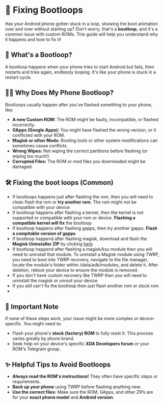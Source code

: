 # 🔄 Fixing Bootloops

Has your Android phone gotten stuck in a loop, showing the boot animation over and over without starting up? Don't worry, that's a **bootloop**, and it's a common issue with custom ROMs. This guide will help you understand why it happens and how to fix it!

## 🤔 What's a Bootloop?

A bootloop happens when your phone tries to start Android but fails, then restarts and tries again, endlessly looping. It's like your phone is stuck in a restart cycle.

## 🤷‍♀️ Why Does My Phone Bootloop?

Bootloops usually happen after you've flashed something to your phone, like:

* **A new Custom ROM:** The ROM might be faulty, incompatible, or flashed incorrectly.
* **GApps (Google Apps):** You might have flashed the wrong version, or it conflicted with your ROM.
* **Magisk or other Mods:** Rooting tools or other system modifications can sometimes cause conflicts.
* **Wrong Wipes:** Not wiping the correct partitions before flashing (or wiping too much!).
* **Corrupted Files:** The ROM or mod files you downloaded might be damaged.

## 🛠️ Fixing the boot loops (Common)

- If bootloops happens just after flashing the rom, then you will need to clean flash the rom or **try another rom**. The rom might not be compatible with your device
- If bootloop happens after flashing a kernel, then the kernel is not supported or compatible with your rom or device. **Flashing a compatible kernel will fix** the bootloop
- If bootloop happens after flashing gapps, then try another gapps. **Flash a compitable version of gapps**
- If bootloop happend after flashing magisk, download and flash the **Magisk Uninstaller ZIP** by clicking [here](https://drive.google.com/uc?export=download&id=1A6Av4vtRUc_6tbeva6l-4GhThfRSAMX9)
- If bootloop happend after flashing a magisk/ksu module then you will need to uninstall that module. To uninstall a Magisk module using TWRP, you need to boot into TWRP recovery, navigate to the file manager, locate the module's folder within /data/adb/modules, and delete it. After deletion, reboot your device to ensure the module is removed.
- If you don't have custom recovery like TWRP then you will need to uninstall the magisk or unroot your device
- If you still can't fix the bootloop then just flash another rom or stock rom
- 
## 🛑 Important Note

If none of these steps work, your issue might be more complex or device-specific. You might need to:
* Flash your phone's **stock (factory) ROM** to fully reset it. This process varies greatly by phone brand.
* Seek help on your device's specific **XDA Developers forum** or your ROM's Telegram group.

## ✨ Helpful Tips to Avoid Bootloops

* **Always read the ROM's instructions!** They often have specific steps or requirements.
* **Back up your phone** using TWRP before flashing anything new.
* **Use the correct files:** Make sure the ROM, GApps, and other ZIPs are for your **exact phone model** and **Android version**.
